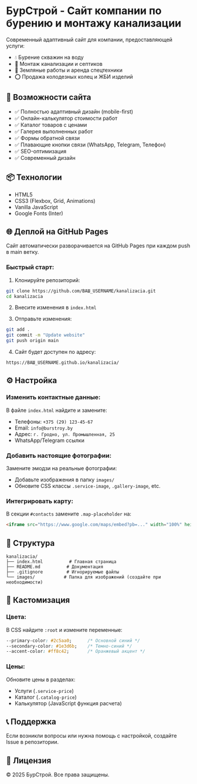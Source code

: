 # БурСтрой - Сайт компании по бурению и монтажу канализации

Современный адаптивный сайт для компании, предоставляющей услуги:
- 💧 Бурение скважин на воду
- 🚰 Монтаж канализации и септиков
- 🚜 Земляные работы и аренда спецтехники
- ⭕ Продажа колодезных колец и ЖБИ изделий

## 🚀 Возможности сайта

- ✅ Полностью адаптивный дизайн (mobile-first)
- ✅ Онлайн-калькулятор стоимости работ
- ✅ Каталог товаров с ценами
- ✅ Галерея выполненных работ
- ✅ Формы обратной связи
- ✅ Плавающие кнопки связи (WhatsApp, Telegram, Телефон)
- ✅ SEO-оптимизация
- ✅ Современный дизайн

## 📦 Технологии

- HTML5
- CSS3 (Flexbox, Grid, Animations)
- Vanilla JavaScript
- Google Fonts (Inter)

## 🌐 Деплой на GitHub Pages

Сайт автоматически разворачивается на GitHub Pages при каждом push в main ветку.

### Быстрый старт:

1. Клонируйте репозиторий:
```bash
git clone https://github.com/ВАШ_USERNAME/kanalizacia.git
cd kanalizacia
```

2. Внесите изменения в `index.html`

3. Отправьте изменения:
```bash
git add .
git commit -m "Update website"
git push origin main
```

4. Сайт будет доступен по адресу:
```
https://ВАШ_USERNAME.github.io/kanalizacia/
```

## ⚙️ Настройка

### Изменить контактные данные:

В файле `index.html` найдите и замените:
- Телефоны: `+375 (29) 123-45-67`
- Email: `info@burstroy.by`
- Адрес: `г. Гродно, ул. Промышленная, 25`
- WhatsApp/Telegram ссылки

### Добавить настоящие фотографии:

Замените эмодзи на реальные фотографии:
- Добавьте изображения в папку `images/`
- Обновите CSS классы `.service-image`, `.gallery-image`, etc.

### Интегрировать карту:

В секции `#contacts` замените `.map-placeholder` на:
```html
<iframe src="https://www.google.com/maps/embed?pb=..." width="100%" height="400" style="border:0;" allowfullscreen="" loading="lazy"></iframe>
```

## 📝 Структура

```
kanalizacia/
├── index.html          # Главная страница
├── README.md          # Документация
├── .gitignore         # Игнорируемые файлы
└── images/           # Папка для изображений (создайте при необходимости)
```

## 🎨 Кастомизация

### Цвета:

В CSS найдите `:root` и измените переменные:
```css
--primary-color: #2c5aa0;      /* Основной синий */
--secondary-color: #1e3d6b;    /* Темно-синий */
--accent-color: #ff8c42;       /* Оранжевый акцент */
```

### Цены:

Обновите цены в разделах:
- Услуги (`.service-price`)
- Каталог (`.catalog-price`)
- Калькулятор (JavaScript функция расчета)

## 📞 Поддержка

Если возникли вопросы или нужна помощь с настройкой, создайте Issue в репозитории.

## 📄 Лицензия

© 2025 БурСтрой. Все права защищены.

